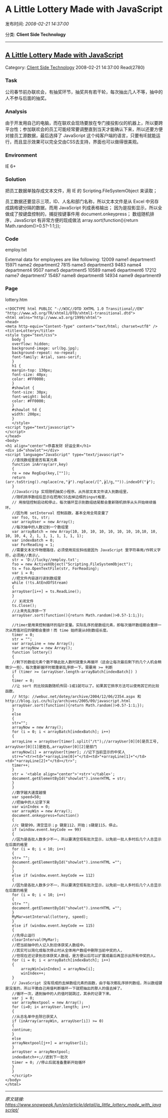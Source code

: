 # A Little Lottery Made with JavaScript

发布时间: *2008-02-21 14:37:00*

分类: __Client Side Technology__

---------

## [A Little Lottery Made with JavaScript](/en/article/detail/a_little_lottery_made_with_javascript/)

Category: [Client Side Technology](/en/article/category/client_side_technology/) 2008-02-21 14:37:00 Read(2780)

### Task

公司春节前办联欢会，有抽奖环节，抽奖共有若干轮，每次抽出几人不等，抽中的人不参与后面的抽奖。

### Analysis

由于开发用自己的电脑，而在联欢会现场要放在专门接投影仪的机器上，所以要跨平台性；参加联欢会的员工可能经常要调整直到当天才能确认下来，所以还要方便对接员工源数据，最后选择了 JavaScript 这个纯客户端的语言，只要有IE就能运行，而且显示效果可以完全交由CSS去支持，界面也可以做得很美观。

### Environment

IE 6+

### Solution

把员工数据单独存成文本文件，用 IE 的 Scripting.FileSystemObject 来读取；

员工数据还要显示三项，ID、人名和部门名称，所以文本文件是从 Excel 中另存成跳格键分隔的数据，而用 JavaScript 列成表格输出；
因为是投影显示，所以全做成了按键盘控制的，捕捉按键事件用 document.onkeypress；
数组随机排序，JavaScript 有非常方便的现成做法 array.sort(function(){return Math.random()>0.5?-1:1;});

### Code

employ.txt

External data for employees are like following:
12009 name1 department1
15971 name2 department2
7815 name3 department3
9483 name4 department4
9507 name5 department5
10589 name6 department6
17212 name7 department7
15487 name8 department8
14934 name9 department9

### Page

lottery.htm


    <!DOCTYPE html PUBLIC "-//W3C//DTD XHTML 1.0 Transitional//EN"
    "http://www.w3.org/TR/xhtml1/DTD/xhtml1-transitional.dtd">
    <html xmlns="http://www.w3.org/1999/xhtml">
    <head>
    <meta http-equiv="Content-Type" content="text/html; charset=utf8" />
    <title>Lottery</title>
    <style type="text/css">
       body {
       overflow: hidden;
       background-image: url(bg.jpg);
       background-repeat: no-repeat;
       font-family: Arial, sans-serif;
       }
       h1 {
       margin-top: 130px;
       font-size: 40px;
       color: #FF0000;
       }
       #showlot {
       font-size: 30px;
       font-weight: bold;
       color: #FF0000;
       }
       #showlot td {
       width: 200px;
       }
       </style>
    <script type="text/javascript">
    </script>
    </head>
    <body>
    <h1 align="center">恭喜发财 好运全来</h1>
    <div id="showlot"></div>
    <script language="JavaScript" type="text/javascript">
       //查找数组里是否有某元素
       function inArray(arr,key)
       {
       re = new RegExp(key,[""]);
       return (arr.toString().replace(re,"┢").replace(/[^,┢]/g,"")).indexOf("┢");
       }
       //JavaScritp 实现随机抽奖小程序。从外部文本文件读入到数组里，
       //随机排序数组后显示在把用CSS去掉边框的input格里，
       // 用按钮控制启动和停止，每次循环显示到数组结尾都会重新随机排序从头开始继续循环。
       //因为用 setInterval 控制函数，基本全用全局变量了
       var fso, ts, str;
       var arrayUser = new Array();
       //每次抽中的人数记到一个数组里
       var arrayBatch = new Array(10, 10, 10, 10, 10, 10, 10, 10,10, 10, 10, 10, 4, 2, 1, 1, 1, 1, 1, 1, 1);
       var indexBatch = 0;
       var ForReading = 1;
       //需要文本文件物理路径，必须使用双反斜线是因为 JavaScript 里字符串用/作转义字符，必须用//表示/。
       str = 'D://lucky//employ.txt';
       fso = new ActiveXObject("Scripting.FileSystemObject");
       ts = fso.OpenTextFile(str, ForReading);
       var i = 0;
       //把文件内容逐行读到数组里
       while (!ts.AtEndOfStream)
       {
       arrayUser[i++] = ts.ReadLine();
       }
       // 关闭文件
       ts.Close();
       //上来先乱序排一下
       arrayUser.sort(function(){return Math.random()>0.5?-1:1;});

       //timer是用来控制循环的指针变量。实际乱序的是数组元素，即每次循环数组都会重排一次从而值对应的键都会重排！而 time 始终是从0到数组长度。
       timer = 0;
       str = "";
       var arrayLine = new Array();
       var arrayNow = new Array();
       function lottery()
       {
       //剩下的数组元素个数不够此批人数时就重头再循环（这会让每次最后剩下的几个人机会稍微少一些），每次重新循环时都重新乱序排一下。需要用 >= 判断
       if (timer >= (arrayUser.length-arrayBatch[indexBatch]) )
       {
       timer = 0;
       //让 sort 的比较函数随机传回-1或1就可以了。如果其它排序方法可以使用其它的比较函数，
       // http: //webuc.net/dotey/archive/2004/12/06/2354.aspx 和 http://blog.iyi.cn/hily/archives/2005/09/javascript.html
       arrayUser.sort(function(){return Math.random()>0.5?-1:1;});
       }
       else
       {
       str="";
       arrayNow = new Array();
       for (i = 0; i < arrayBatch[indexBatch]; i++)
       {
       arrayLine = arrayUser[timer].split("/t");//arrayUser[0][0]是员工号, arrayUser[0][1]是姓名,arrayUser[0][2]是部门
       arrayNow[i] = arrayUser[timer]; //记下当前显示的中奖人
       str+="<tr><td>"+arrayLine[0]+"</td><td>"+arrayLine[1]+"</td><td>"+arrayLine[2]+"</td></tr>";
       timer++;
       }
       str = '<table align="center">'+str+'</table>';
       document.getElementById("showlot").innerHTML = str;
       }
       }
       //数字越大速度越慢
       var speed=50;
       //把抽中的人记录下来
       var winIndex = 0;
       var arrayWin = new Array();
       document.onkeypress=function()
       {
       //c 键是99，清空显示；p 键是112，开始；s键是115，停止。
       if (window.event.keyCode == 99)
       {
       //因为是各批人数多少不一，所以要清空现有批次显示，以免前一批人多时后几个人总显示在后面的格里
       for (i = 0; i < 10; i++)
       {
       str= "";
       document.getElementById("showlot").innerHTML ="";
       }
       }
       else if (window.event.keyCode == 112)
       {
       //因为是各批人数多少不一，所以要清空现有批次显示，以免前一批人多时后几个人总显示在后面的格里
       for (i = 0; i < 10; i++)
       {
       str= "";
       document.getElementById("showlot").innerHTML ="";
       }
       MyMar=setInterval(lottery, speed);
       }
       else if (window.event.keyCode == 115)
       {
       //先停止运行
       clearInterval(MyMar);
       //把当前抽中的人记入到总体获奖人数组中。
       //其实可以简化成每次停止时从全体用户数组中删除当前中奖的人，
       //但现在还记录到总体获奖人数组，是方便以后可以扩展成最后再显示出所有中奖的人。
       for (i = 0; i < arrayBatch[indexBatch]; i++)
       {
           arrayWin[winIndex] = arrayNow[i];
           winIndex++;
       }
       // JavaScript 没有现成的去掉数组元素的函数，由于每次都乱序排列数组，所以数组键是没准的，所以干脆自己用值判断循环一下就把抽出的那人的值去掉了。
       //循环一次，遇到抽中的人的值时就跳过，其余的记录下来。
       var j = 0;
       var arrayNextpool = new Array();
       for (i=0; i< arrayUser.length; i++)
       {
       //从总名单中去除已获奖人
       if (inArray(arrayWin, arrayUser[i]) >= 0)
       {
       continue;
       }
       else
       arrayNextpool[j++] = arrayUser[i];
       }
       arrayUser = arrayNextpool;
       indexBatch++;//进到下一批次
       timer = 0; //停止后就准备重新开始循环
       }
       }
       </script>
    </body>
    </html>





---
*原文链接: https://www.snowpeak.fun/en/article/detail/a_little_lottery_made_with_javascript/*
